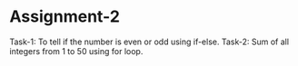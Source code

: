 # Assignment-2

Task-1:
  To tell if the number is even or odd using if-else.
Task-2:
  Sum of all integers from 1 to 50 using for loop.
